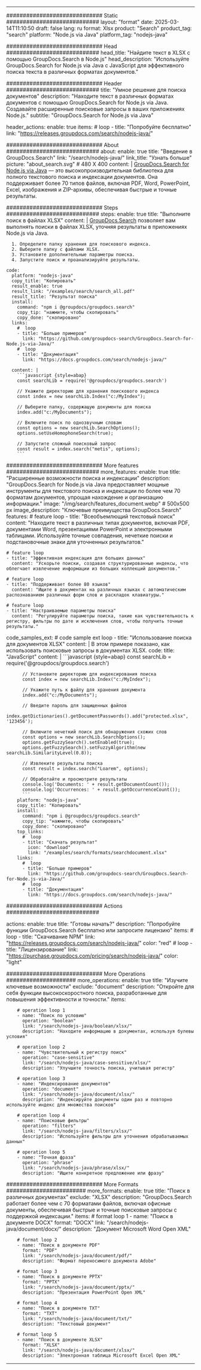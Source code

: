 
---
############################# Static ############################
layout: "format"
date:  2025-03-14T11:10:50
draft: false
lang: ru
format: Xlsx
product: "Search"
product_tag: "search"
platform: "Node.js via Java"
platform_tag: "nodejs-java"

############################# Head ############################
head_title: "Найдите текст в XLSX с помощью GroupDocs.Search в Node.js"
head_description: "Используйте GroupDocs.Search for Node.js via Java с JavaScript для эффективного поиска текста в различных форматах документов."

############################# Header ############################
title: "Умное решение для поиска документов" 
description: "Находите текст в различных форматах документов с помощью GroupDocs.Search for Node.js via Java. Создавайте расширенные поисковые запросы в ваших приложениях Node.js."
subtitle: "GroupDocs.Search for Node.js via Java" 

header_actions:
  enable: true
  items:
    #  loop
    - title: "Попробуйте бесплатно"
      link: "https://releases.groupdocs.com/search/nodejs-java/"
      
############################# About ############################
about:
    enable: true
    title: "Введение в GroupDocs.Search"
    link: "/search/nodejs-java/"
    link_title: "Узнать больше"
    picture: "about_search.svg" # 480 X 400
    content: |
       [GroupDocs.Search for Node.js via Java](/search/nodejs-java/) — это высокопроизводительная библиотека для полного текстового поиска и индексации документов. Она поддерживает более 70 типов файлов, включая PDF, Word, PowerPoint, Excel, изображения и ZIP-архивы, обеспечивая быстрые и точные результаты.

############################# Steps ############################
steps:
    enable: true
    title: "Выполните поиск в файлах XLSX"
    content: |
      [GroupDocs.Search](/search/nodejs-java/) позволяет вам выполнять поиски в файлах XLSX, уточняя результаты в приложениях Node.js via Java.
      
      1. Определите папку хранения для поискового индекса.
      2. Выберите папку с файлами XLSX.
      3. Установите дополнительные параметры поиска.
      4. Запустите поиск и проанализируйте результаты.
   
    code:
      platform: "nodejs-java"
      copy_title: "Копировать"
      result_enable: true
      result_link: "/examples/search/search_all.pdf"
      result_title: "Результат поиска"
      install:
        command: "npm i @groupdocs/groupdocs.search"
        copy_tip: "нажмите, чтобы скопировать"
        copy_done: "скопировано"
      links:
        #  loop
        - title: "Больше примеров"
          link: "https://github.com/groupdocs-search/GroupDocs.Search-for-Node.js-via-Java/"
        #  loop
        - title: "Документация"
          link: "https://docs.groupdocs.com/search/nodejs-java/"
          
      content: |
        ```javascript {style=abap}
        const searchLib = require('@groupdocs/groupdocs.search')

        // Укажите директорию для хранения поискового индекса
        const index = new searchLib.Index("c:/MyIndex");

        // Выберите папку, содержащую документы для поиска
        index.add("c:/MyDocuments");

        // Включите поиск по однозвучным словам
        const options = new searchLib.SearchOptions();
        options.setUseHomophoneSearch(true);

        // Запустите сложный поисковый запрос
        const result = index.search("metis", options);
        ```            

############################# More features ############################
more_features:
  enable: true
  title: "Расширенные возможности поиска и индексации"
  description: "GroupDocs.Search for Node.js via Java предоставляет мощные инструменты для текстового поиска и индексации по более чем 70 форматам документов, упрощая нахождение и организацию информации."
  image: "/img/search/features_document.webp" # 500x500 px
  image_description: "Ключевые преимущества GroupDocs.Search"
  features:
    # feature loop
    - title: "Всеобъемлющий текстовый поиск"
      content: "Находите текст в различных типах документов, включая PDF, документами Word, презентациями PowerPoint и электронными таблицами. Используйте точные совпадения, нечеткие поиски и подстановочные знаки для уточненных результатов."

    # feature loop
    - title: "Эффективная индексация для больших данных"
      content: "Ускорьте поиски, создавая структурированные индексы, что облегчает извлечение информации из больших коллекций документов."

    # feature loop
    - title: "Поддерживает более 80 языков"
      content: "Ищите в документах на различных языках с автоматическим распознаванием различных форм слов и раскладок клавиатуры."

    # feature loop
    - title: "Настраиваемые параметры поиска"
      content: "Регулируйте параметры поиска, такие как чувствительность к регистру, фильтры по дате и исключения слов, чтобы получить точные результаты."
      
  code_samples_ext:
    # code sample ext loop
    - title: "Использование поиска для документов XLSX"
      content: |
        В этом примере показано, как использовать поисковые запросы в документах XLSX.
      code:
        title: "JavaScript"
        content: |
          ```javascript {style=abap}
          const searchLib = require('@groupdocs/groupdocs.search')
          
          // Установите директорию для индексирования поиска
          const index = new searchLib.Index("c:/MyIndex");
              
          // Укажите путь к файлу для хранения документа
          index.add("c:/MyDocuments");

          // Введите пароль для защищенных файлов
          index.getDictionaries().getDocumentPasswords().add("protected.xlsx", '123456');

          // Включите нечеткий поиск для обнаружения схожих слов
          const options = new searchLib.SearchOptions();
          options.getFuzzySearch().setEnabled(true);
          options.getFuzzySearch().setFuzzyAlgorithm(new searchLib.SimilarityLevel(0.8));

          // Извлеките результаты поиска
          const result = index.search("Loarem", options);
          
          // Обработайте и просмотрите результаты
          console.log('Documents: ' + result.getDocumentCount());
          console.log('Occurrences: ' + result.getOccurrenceCount());
          ```
        platform: "nodejs-java"
        copy_title: "Копировать"
        install:
          command: "npm i @groupdocs/groupdocs.search"
          copy_tip: "нажмите, чтобы скопировать"
          copy_done: "скопировано"
        top_links:
          #  loop
          - title: "Скачать результат"
            icon: "download"
            link: "/examples/search/formats/searchdocument.xlsx"
        links:
          #  loop
          - title: "Больше примеров"
            link: "https://github.com/groupdocs-search/GroupDocs.Search-for-Node.js-via-Java/"
          #  loop
          - title: "Документация"
            link: "https://docs.groupdocs.com/search/nodejs-java/"
            

            


############################# Actions ############################

actions:
  enable: true
  title: "Готовы начать?"
  description: "Попробуйте функции GroupDocs.Search бесплатно или запросите лицензию"
  items:
    #  loop
    - title: "Скачивание NPM"
      link: "https://releases.groupdocs.com/search/nodejs-java/"
      color: "red"
        #  loop
    - title: "Лицензирование"
      link: "https://purchase.groupdocs.com/pricing/search/nodejs-java/"
      color: "light"


############################# More Operations #####################
more_operations:
    enable: true
    title: "Изучите ключевые возможности"
    exclude: "document"
    description: "Откройте для себя функции высокоскоростного поиска, разработанные для повышения эффективности и точности."
    items: 
          
        # operation loop 1
        - name: "Поиск по условию"
          operation: "boolean"
          link: "/search/nodejs-java/boolean/xlsx/"
          description: "Находите информацию в документах, используя булевы условия"

        # operation loop 2
        - name: "Чувствительный к регистру поиск"
          operation: "case-sensitive"
          link: "/search/nodejs-java/case-sensitive/xlsx/"
          description: "Улучшите точность поиска, учитывая регистр"

        # operation loop 3
        - name: "Индексирование документов"
          operation: "document"
          link: "/search/nodejs-java/document/xlsx/"
          description: "Индексируйте документы один раз и повторно используйте индекс для множества поисков"

        # operation loop 4
        - name: "Поисковые фильтры"
          operation: "filters"
          link: "/search/nodejs-java/filters/xlsx/"
          description: "Используйте фильтры для уточнения обрабатываемых данных"

        # operation loop 5
        - name: "Точная фраза"
          operation: "phrase"
          link: "/search/nodejs-java/phrase/xlsx/"
          description: "Ищите конкретное предложение или фразу"
          
        
          
############################# More Formats ########################
more_formats:
    enable: true
    title: "Поиск в различных документах"
    exclude: "XLSX"
    description: "GroupDocs.Search работает более чем с 70 форматами файлов, включая офисные документы, обеспечивая быстрые и точные поисковые запросы с поддержкой индексации."
    items: 
        # format loop 1
        - name: "Поиск в документе DOCX"
          format: "DOCX"
          link: "/search/nodejs-java/document/docx/"
          description: "Документ Microsoft Word Open XML"
          
        # format loop 2
        - name: "Поиск в документе PDF"
          format: "PDF"
          link: "/search/nodejs-java/document/pdf/"
          description: "Формат переносимого документа Adobe"
          
        # format loop 3
        - name: "Поиск в документе PPTX"
          format: "PPTX"
          link: "/search/nodejs-java/document/pptx/"
          description: "Презентация PowerPoint Open XML"

        # format loop 4
        - name: "Поиск в документе TXT"
          format: "TXT"
          link: "/search/nodejs-java/document/txt/"
          description: "Текстовый документ"
          
        # format loop 5
        - name: "Поиск в документе XLSX"
          format: "XLSX"
          link: "/search/nodejs-java/document/xlsx/"
          description: "Электронная таблица Microsoft Excel Open XML"
  

---